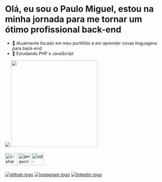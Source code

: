 <h1>Olá, eu sou o Paulo Miguel, estou na minha jornada para me tornar um ótimo profissional back-end</h1>

- 🔭 Atualmente focado em meu portifólio e em aprender novas linguagens para back-end
- 📜 Estudando PHP e JavaScript

<picture>
  <source
    srcset="https://github-readme-stats.vercel.app/api?username=Paulo-Mikhael&show_icons=true&theme=dracula"
  />
  <img heigth="70px" src="https://github-readme-stats.vercel.app/api?username=Paulo-Mikhael&show_icons=true">
</picture>

<picture>
  <source
    srcset="https://github-readme-stats.vercel.app/api/top-langs/?username=Paulo-Mikhael&show_icons=true&theme=dracula"
  />
  <img width="285px" src="https://github.com/Paulo-Mikhael/github-readme-stats">
</picture>
<br><br>
<div style="display: inline_block">
  <img width="40px" src="https://cdn.jsdelivr.net/gh/devicons/devicon/icons/csharp/csharp-original.svg" alt="c-sharp-icon"/>
  <img width="40px" src="https://cdn.jsdelivr.net/gh/devicons/devicon/icons/javascript/javascript-original.svg" alt="javascript-icon"/>
  <img width="40px" src="https://cdn.jsdelivr.net/gh/devicons/devicon/icons/microsoftsqlserver/microsoftsqlserver-plain-wordmark.svg" alt="sql-server-icon"/>
</div><br>

<div style="display: inline_block">
  <a href="https://github.com/Paulo-Mikhael/"><img align="center" src="https://img.shields.io/badge/GitHub-100000?style=for-the-badge&logo=github&logoColor=white" alt="github-logo"></a>
  <a href="https://www.instagram.com/pa__miguel?igsh=MWxoYzdqNGluZWcyaA=="><img align="center" src="https://img.shields.io/badge/Instagram-E4405F?style=for-the-badge&logo=instagram&logoColor=white" alt="instagram-logo"></a>
  <a href="https://www.linkedin.com/in/paulo-miguel-4b706022b/"><img align="center" src="https://img.shields.io/badge/LinkedIn-0077B5?style=for-the-badge&logo=linkedin&logoColor=white" alt="linkedin-logo"></a>
</div>
